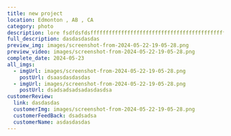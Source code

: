 ```yaml
---
title: new project
location: Edmonton , AB , CA
category: photo
description: lore fsdfdsfdsffffffffffffffffffffffffffffffffffffffffffffff
full_description: dasdasdasdas
preview_img: images/screenshot-from-2024-05-22-19-05-28.png
preview_video: images/screenshot-from-2024-05-22-19-05-28.png
complete_date: 2024-05-23
all_imgs:
  - imgUrl: images/screenshot-from-2024-05-22-19-05-28.png
    postUrl: dsaasdasdasdas
  - imgUrl: images/screenshot-from-2024-05-22-19-05-28.png
    postUrl: dsadsadsadsadasdasdsa
customerReview:
  link: dasdasdas
  customerImg: images/screenshot-from-2024-05-22-19-05-28.png
  customerFeedBack: dsadsadsa
  customerName: asdasdasdas
---
```

